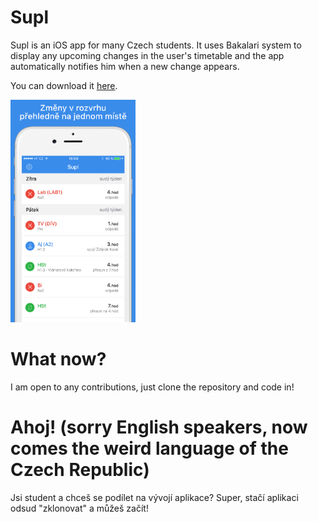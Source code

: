 # Supl
<p>
Supl is an iOS app for many Czech students. It uses Bakalari system to display any upcoming changes in the user's timetable 
and the app automatically notifies him when a new change appears.</p>

<p>You can download it <a href="https://itunes.apple.com/us/app/supl/id1040536837?mt=8">here</a>.</p>
<a href="url"><img src="https://github.com/fortmarek/Supl/blob/master/fastlane/screenshots/en-US/Change750x1334.png" width="200px" ></a>

# What now?

I am open to any contributions, just clone the repository and code in!

# Ahoj! (sorry English speakers, now comes the weird language of the Czech Republic)

Jsi student a chceš se podílet na vývojí aplikace? Super, stačí aplikaci odsud "zklonovat" a můžeš začít!
